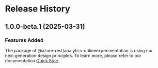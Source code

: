 # Release History

## 1.0.0-beta.1 (2025-03-31)

### Features Added

The package of @azure-rest/analytics-onlineexperimentation is using our next generation design principles. To learn more, please refer to our documentation [Quick Start](https://aka.ms/azsdk/js/mgmt/quickstart).
